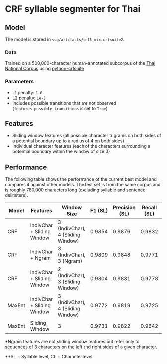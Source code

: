 # CRF syllable segmenter for Thai

## Model
The model is stored in `ssg/artifacts/crf3_mix.crfsuite2`.

### Data
Trained on a 500,000-character human-annotated subcorpus of the [Thai National Corpus](http://www.arts.chula.ac.th/~ling/tnc3/)
using [python-crfsuite](https://pypi.org/project/python-crfsuite/)

### Parameters
- L1 penalty: `1.0` 
- L2 penalty: `1e-3`
- Includes possible transitions that are not observed (`features.possible_transitions` is set to `True`)

## Features
- Sliding window features (all possible character trigrams on both sides of a potential boundary 
up to a radius of 4 on both sides)
- Individual character features (each of the characters surrounding a potential boundary within the window of size 3)

## Performance
The following table shows the performance of the current best model and compares it against other models. The test set is from the same corpus and is roughly 780,000 characters long (excluding syllable and sentence delimiters).

| Model  | Features                   | Window Size                       | F1 (SL) | Precision (SL) | Recall (SL) | F1 (CL) | Precision (CL) | Recall (CL) |
|--------|----------------------------|-----------------------------------|---------|----------------|-------------|---------|---------------|-------------|
| CRF    | IndivChar + Sliding Window | 3 (IndivChar), 4 (Sliding Window) | 0.9854  | 0.9876         | 0.9832      | 0.9935  | 0.9958        | 0.9854      |
| CRF    | IndivChar + Ngram          | 3 (IndivChar), 3 (Ngram)          | 0.9809  | 0.9848         | 0.9771      | 0.9917  | 0.9956        | 0.9878      |
| CRF    | IndivChar + Sliding Window | 2 (IndivChar), 3 (Sliding Window) | 0.9804  | 0.9831         | 0.9778      | 0.9909  | 0.9936        | 0.9882      |
| MaxEnt | IndivChar + Sliding Window | 3 (IndivChar), 4 (Sliding Window) | 0.9772  | 0.9819         | 0.9725      | 0.9899  | 0.9946        | 0.9852      |
| MaxEnt | Sliding Window             | 3                                 | 0.9731  | 0.9822         | 0.9642      | 0.9871  | 0.9963        | 0.9780      |

\*Ngram features are not sliding window features but refer only to sequences of 3 characters on the left and right sides of a given character.

\*\*SL = Syllable level, CL = Character level
